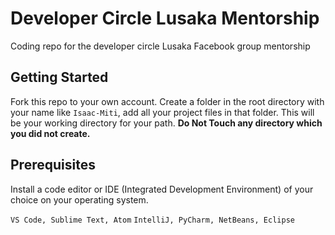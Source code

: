 # Developer Circle Lusaka Mentorship

Coding repo for the developer circle Lusaka Facebook group mentorship

## Getting Started

Fork this repo to your own account.
Create a folder in the root directory with your name like `Isaac-Miti`, add all your project files in that folder. This will be your working directory for your path. **Do Not Touch any directory which you did not create.**

## Prerequisites

Install a code editor or IDE (Integrated Development Environment) of your choice on your operating system.

`VS Code, Sublime Text, Atom`
`IntelliJ, PyCharm, NetBeans, Eclipse`
